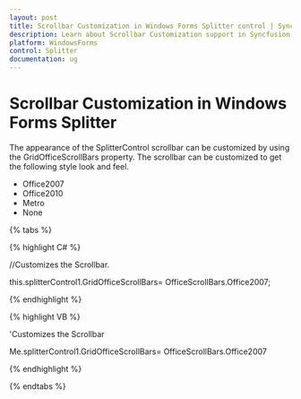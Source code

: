 ```yaml
---
layout: post
title: Scrollbar Customization in Windows Forms Splitter control | Syncfusion
description: Learn about Scrollbar Customization support in Syncfusion Windows Forms Splitter control and more details.
platform: WindowsForms
control: Splitter  
documentation: ug
---
```


# Scrollbar Customization in Windows Forms Splitter

The appearance of the SplitterControl scrollbar can be customized by using the GridOfficeScrollBars property. The scrollbar can be customized to get the following style look and feel.

* Office2007
* Office2010
* Metro
* None


{% tabs %}

{% highlight C# %}

//Customizes the Scrollbar.

this.splitterControl1.GridOfficeScrollBars= OfficeScrollBars.Office2007;

{% endhighlight %}

{% highlight VB %}

'Customizes the Scrollbar

Me.splitterControl1.GridOfficeScrollBars= OfficeScrollBars.Office2007

{% endhighlight %}

{% endtabs %}

